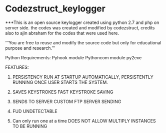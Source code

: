 # Codezstruct_keylogger

***This is an open source keylogger created using python 2.7 and php on server side. the codes was created and modified by codezstruct, credits also to ajin abraham for the codes that were used here. 


‘’’You are free to reuse and modify the source code but only for educational purpose and research.’’’






Python Requirements:
Pyhook module 
Pythoncom module
py2exe




FEATURES:

1.	PERSISTENCY
RUN AT STARTUP AUTOMATICALLY, PERSISTENTLY RUNNING ONCE USER STARTS THE SYSTEM.

2.	SAVES KEYSTROKES
FAST KEYSTROKE SAVING

3.	SENDS TO SERVER
CUSTOM FTP SERVER SENDING 

4.	FUD
UNDETECTABLE 

5.	Can only run one at a time
DOES NOT ALLOW MULTIPLY INSTANCES TO BE RUNNING

